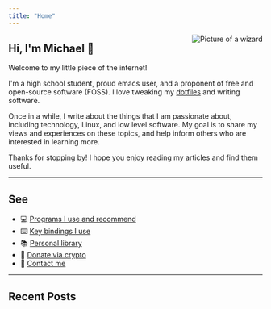 ```yaml
---
title: "Home"
---
```


<img
align="right"
id="partywizard"
src="/images/partywizard.gif"
alt="Picture of a wizard">

## Hi, I'm Michael :wave:

Welcome to my little piece of the internet!

I'm a high school student, proud emacs user, and a proponent of free and open-source software (FOSS). I love tweaking my [dotfiles](https://github.com/michaelneuper/dotfiles) and writing software.

Once in a while, I write about the things that I am passionate about, including technology, Linux, and low level software.
My goal is to share my views and experiences on these topics, and help inform others who are interested in learning more.

Thanks for stopping by! I hope you enjoy reading my articles and find them useful.

---

## See

- :computer: [Programs I use and recommend](/pages/software/)
- :keyboard: [Key bindings I use](/pages/keybindings/)
- :books: [Personal library](/pages/library)
- :gift: [Donate via crypto](/pages/donate/)
- :e-mail: [Contact me](/pages/contact/)

---

## Recent Posts
